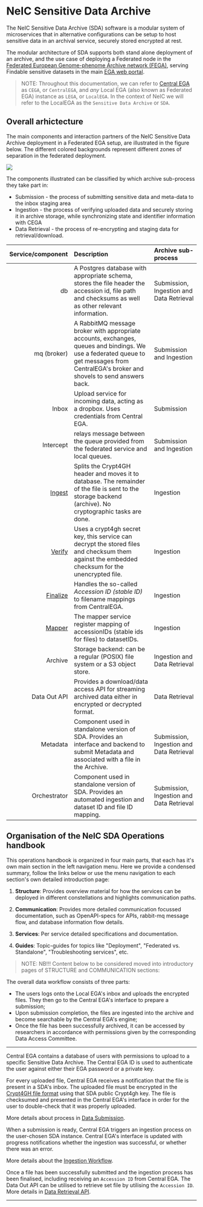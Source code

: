 
NeIC Sensitive Data Archive
===========================

The NeIC Sensitive Data Archive (SDA) software is a modular system of microservices that in alternative configurations can be setup to host sensitive data in an archival service, securely stored encrypted at rest.

The modular architecture of SDA supports both stand alone deployment of an archive, and the use case of deploying a Federated node in the [Federated European Genome-phenome Archive network (FEGA)](https://ega-archive.org/federated), serving Findable sensitive datasets in the main [EGA web portal](https://ega-archive.org).

> NOTE:
> Throughout this documentation, we can refer to [Central
> EGA](https://ega-archive.org/) as `CEGA`, or `CentralEGA`, and *any*
> Local EGA (also known as Federated EGA) instance as `LEGA`, or
> `LocalEGA`. In the context of NeIC we will refer to the LocalEGA as the
> `Sensitive Data Archive` or `SDA`.


Overall arhictecture
--------------------

The main components and interaction partners of the NeIC Sensitive Data Archive deployment in a Federated EGA setup, are illustrated in the figure below. The different colored backgrounds represent different zones of separation in the federated deployment. 

![](https://docs.google.com/drawings/d/e/2PACX-1vSCqC49WJkBduQ5AJ1VdwFq-FJDDcMRVLaWQmvRBLy7YihKQImTi41WyeNruMyH1DdFqevQ9cgKtXEg/pub?w=1440&amp;h=810)

The components illustrated can be classified by which archive sub-process they take part in:

-   Submission - the process of submitting sensitive data and meta-data to the inbox staging area
-   Ingestion - the process of verifying uploaded data and securely storing it in archive storage, while synchronizing state and identifier information with CEGA
-   Data Retrieval - the process of re-encrypting and staging data for retrieval/download.



Service/component | Description | Archive sub-process 
-------:|:------------|:-----------------------------
db | A Postgres database with appropriate schema, stores the file header the accession id, file path and checksums as well as other relevant information. | Submission, Ingestion and Data Retrieval 
mq (broker) | A RabbitMQ message broker with appropriate accounts, exchanges, queues and bindings. We use a federated queue to get messages from CentralEGA's broker and shovels to send answers back.| Submission and Ingestion 
Inbox | Upload service for incoming data, acting as a dropbox. Uses credentials from Central EGA. | Submission 
Intercept | relays message between the queue provided from the federated service and local queues. | Submission and Ingestion 
[Ingest](services/ingest.md) | Splits the Crypt4GH header and moves it to database. The remainder of the file is sent to the storage backend (archive). No cryptographic tasks are done. | Ingestion 
[Verify](services/verify.md) | Uses a crypt4gh secret key, this service can decrypt the stored files and checksum them against the embedded checksum for the unencrypted file. | Ingestion 
[Finalize](services/finalize.md) | Handles the so-called <i>Accession ID (stable ID)</i> to filename mappings from CentralEGA. | Ingestion 
[Mapper](services/mapper.md) | The mapper service register mapping of accessionIDs (stable ids for files) to datasetIDs. | Ingestion </i>
Archive | Storage backend: can be a regular (POSIX) file system or a S3 object store. | Ingestion and Data Retrieval 
Data Out API | Provides a download/data access API for streaming archived data either in encrypted or decrypted format. | Data Retrieval 
Metadata | Component used in standalone version of SDA. Provides an interface and backend to submit Metadata and associated with a file in the Archive. | Submission, Ingestion and Data Retrieval 
Orchestrator | Component used in standalone version of SDA. Provides an automated ingestion and dataset ID and file ID mapping. | Submission, Ingestion and Data Retrieval

Organisation of the NeIC SDA Operations handbook
------------------------------------------------

This operations handbook is organized in four  main parts, that each has it's own main section in the left navigation menu. Here we provide a condensed summary, follow the links below or use the menu navigation to each section's own detailed introduction page: 

1.  **Structure**: Provides overview material for how the services can be deployed in different constellations and highlights communication paths.

1.  **Communication**: Provides more detailed communication focussed documentation, such as OpenAPI-specs for APIs, rabbit-mq message flow, and database information flow details.

1.  **Services**: Per service detailed specifications and documentation.

1.  **Guides**: Topic-guides for topics like "Deployment", "Federated vs. Standalone", "Troubleshooting services", etc.





> NOTE:
> NB!!! Content below to be considered moved into introductory pages of STRUCTURE and COMMUNICATION sections:

The overall data workflow consists of three parts:

-   The users logs onto the Local EGA's inbox and uploads the encrypted
    files. They then go to the Central EGA's interface to prepare a
    submission;
-   Upon submission completion, the files are ingested into the archive
    and become searchable by the Central EGA's engine;
-   Once the file has been successfully archived, it can be accessed by
    researchers in accordance with permissions given by the
    corresponding Data Access Committee.

------------------------------------------------------------------------

Central EGA contains a database of users with permissions to upload to a
specific Sensitive Data Archive. The Central EGA ID is used to
authenticate the user against either their EGA password or a private
key.

For every uploaded file, Central EGA receives a notification that the
file is present in a SDA's inbox. The uploaded file must be encrypted
in the [Crypt4GH file format](http://samtools.github.io/hts-specs/crypt4gh.pdf) using that SDA public Crypt4gh key. The file is
checksumed and presented in the Central EGA's interface in order for
the user to double-check that it was properly uploaded.

More details about process in [Data Submission](submission.md#data-submission).

When a submission is ready, Central EGA triggers an ingestion process on
the user-chosen SDA instance. Central EGA's interface is updated with
progress notifications whether the ingestion was successful, or whether
there was an error.

More details about the [Ingestion Workflow](submission.md#ingestion-workflow).

Once a file has been successfully submitted and the ingestion process
has been finalised, including receiving an `Accession ID` from Central
EGA. The Data Out API can be utilised to retrieve set file by utilising
the `Accession ID`. More details in [Data Retrieval API](dataout.md#data-retrieval-api).

------------------------------------------------------------------------
